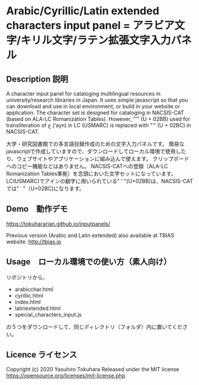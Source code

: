Arabic/Cyrillic/Latin extended characters input panel = アラビア文字/キリル文字/ラテン拡張文字入力パネル
====
## Description 説明
A character input panel for cataloging multilingual resources in university/research libraries in Japan.
It uses simple javascript so that you can download and use in local environment, or build in your website or application.
The character set is designed for cataloging in NACSIS-CAT (based on ALA-LC Romanization Tables). However, "ʻ" (U + 02BB) used for transliteration of ع (‘ayn) in LC (USMARC) is replaced with "ʿ" (U + 02BC) in NACSIS-CAT.

大学・研究図書館での多言語目録作成のための文字入力パネルです。
簡易なjavascriptで作成していますので、ダウンロードしてローカル環境で使用したり、ウェブサイトやアプリケーションに組み込んで使えます。
クリップボードへのコピー機能などはありません。
NACSIS-CATへの登録（ALA-LC Romanization Tables準拠）を念頭においた文字セットになっています。LC(USMARC)でアインの翻字に用いられている" ʻ "(U+02BB)は、NACSIS-CATでは" ʿ "（U+02BC)になります。

## Demo　動作デモ
https://tokuhararian.github.io/inputpanels/

Previous version (Arabic and Latin extended) also available at TBIAS website.
http://tbias.jp

## Usage　ローカル環境での使い方（素人向け）
リポジトリから、

- arabicchar.html  
- cyrillic.html  
- index.html  
- latinextended.html  
- special_characters_input.js    

の５つをダウンロードして、同じディレクトリ（フォルダ）内に置いてください。

## Licence ライセンス
Copyright (c) 2020 Yasuhiro Tokuhara
Released under the MIT license
https://opensource.org/licenses/mit-license.php
